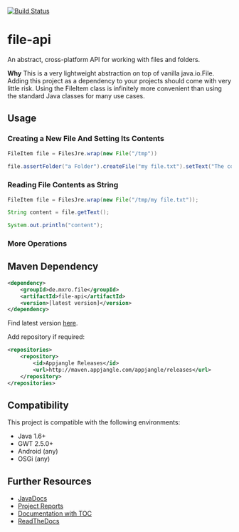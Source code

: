 [![Build Status](https://travis-ci.org/mxro/file-api.svg?branch=master)](https://travis-ci.org/mxro/file-api)

# file-api

An abstract, cross-platform API for working with files and folders.

**Why** This is a very lightweight abstraction on top of vanilla java.io.File. 
Adding this project as a dependency to your projects should come with very little risk.
Using the FileItem class is infinitely more convenient than using the standard Java classes for many use cases.

## Usage

### Creating a New File And Setting Its Contents

```java
FileItem file = FilesJre.wrap(new File("/tmp"))
    
file.assertFolder("a Folder").createFile("my file.txt").setText("The content")
```


### Reading File Contents as String

```java
FileItem file = FilesJre.wrap(new File("/tmp/my file.txt"));

String content = file.getText();

System.out.println("content");
```

### More Operations



## Maven Dependency

```xml
<dependency>
    <groupId>de.mxro.file</groupId>
	<artifactId>file-api</artifactId>
	<version>[latest version]</version>
</dependency>
```

Find latest version [here](http://modules.appjangle.com/file-api/latest/project-summary.html).

Add repository if required:

```xml
<repositories>
	<repository>
		<id>Appjangle Releases</id>
		<url>http://maven.appjangle.com/appjangle/releases</url>
	</repository>
</repositories>
```

## Compatibility

This project is compatible with the following environments:

- Java 1.6+
- GWT 2.5.0+
- Android (any)
- OSGi (any)

## Further Resources

- [JavaDocs](http://modules.appjangle.com/file-api/latest/apidocs/)
- [Project Reports](http://modules.appjangle.com/file-api/latest/project-reports.html)
- [Documentation with TOC](http://documentup.com/mxro/file-api)
- [ReadTheDocs](http://file-api.readthedocs.org/en/latest/)


    
